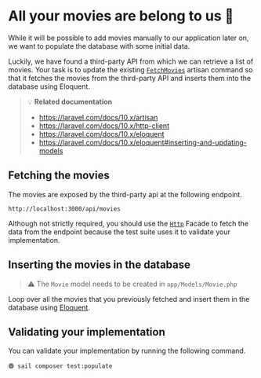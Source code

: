 # All your movies are belong to us 🎯

While it will be possible to add movies manually to our application later on, we
want to populate the database with some initial data.


Luckily, we have found a third-party API from which we can retrieve a list of
movies. Your task is to update the existing [`FetchMovies`][fetch-movies-command]
artisan command so that it fetches the movies from the third-party API and
inserts them into the database using Eloquent.



> 💡 **Related documentation**
> - https://laravel.com/docs/10.x/artisan
> - https://laravel.com/docs/10.x/http-client
> - https://laravel.com/docs/10.x/eloquent
> - https://laravel.com/docs/10.x/eloquent#inserting-and-updating-models


## Fetching the movies

The movies are exposed by the third-party api at the following endpoint.

```
http://localhost:3000/api/movies
```

Although not strictly required, you should use the [`Http`][http-client] Facade to fetch the
data from the endpoint because the test suite uses it to validate your
implementation.

## Inserting the movies in the database

> ⚠️ The `Movie` model needs to be created in `app/Models/Movie.php`

Loop over all the movies that you previously fetched and insert them in the
database using [Eloquent][eloquent].

## Validating your implementation

You can validate your implementation by running the following command.

```
🟢 sail composer test:populate
```


[fetch-movies-command]: ../app/Console/Commands/FetchMovies.php

[http-client]: https://laravel.com/docs/10.x/http-client
[eloquent]: https://laravel.com/docs/10.x/eloquent
